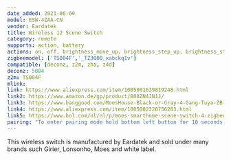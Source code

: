 ```yaml
---
date_added: 2021-06-09
model: ESW-4ZAA-CN
vendor: Eardatek
title: Wireless 12 Scene Switch
category: remote
supports: action, battery
actions: on, off, brightness_move_up, brightness_step_up, brightness_step_down, brightness_move_down, brightness_stop
zigbeemodel: ['TS004F','_TZ3000_xabckq1v']
compatible: [deconz, z2m, zha, z4d]
deconz: 5004
z2m: TS004F
mlink: 
link: https://www.aliexpress.com/item/1005001639819248.html
link2: https://www.amazon.de/gp/product/B08ZN4JN1J/
link3: https://www.banggood.com/MoesHouse-Black-or-Gray-4-Gang-Tuya-ZB-Wireless-12-Scene-Switch-Push-Button-Controller-By-battery-2MQTT-Setup-Automation-Scenario-for-Tuya-Devices-p-1843785.html
link4: https://www.aliexpress.com/item/1005002326756203.html
link5: https://www.bol.com/nl/nl/p/moes-smarthome-scene-switch-4-zigbee-12-acties-tuya-smartlife/9300000109050711/
pairing: "To enter pairing mode hold bottom left button for 10 seconds until all LEDs start flashing."#
---
```


This wireless switch is manufactured by Eardatek and sold under many brands such Girier, Lonsonho, Moes and white label. 
